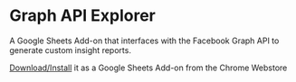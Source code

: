 # Graph API Explorer

A Google Sheets Add-on that interfaces with the Facebook Graph API to generate custom insight reports.

[Download/Install](https://chrome.google.com/webstore/detail/graph-api-reporter/nkjmcoelgkeajhibgjhckeeighoggbbe) it as a Google Sheets Add-on from the Chrome Webstore

<!--
## Available Reports

### Instant Article Insights
Generate insights reports from your Instant Articles usage.

  - Reports
    - Page aggregate
    - Single article
    - Most recent N articles
  - Metrics
    - Views (daily)
    - Time spent (weekly avg)
    - Scroll depth (weekly avg)

### Export Comments
Data dump of all comments from any public post on Facebook.
-->
